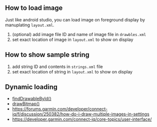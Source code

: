 ## How to load image

Just like android studio, you can load image on foreground display by manuplating `layout.xml`.  

1. (optional) add image file ID and name of image file in `drawbles.xml`
2. set exact location of image in `layout.xml` to show on display


## How to show sample string

1. add string ID and contents in `strings.xml` file
2. set exact location of string in `layout.xml` to show on display


## Dynamic loading
* [findDrawableById()](https://developer.garmin.com/connect-iq/api-docs/Toybox/WatchUi/View.html#findDrawableById-instance_function)
* [drawBitmap()](https://developer.garmin.com/connect-iq/api-docs/Toybox/Graphics/Dc.html#drawBitmap-instance_function)
* <https://forums.garmin.com/developer/connect-iq/f/discussion/250382/how-do-i-draw-multiple-images-in-settings>
* <https://developer.garmin.com/connect-iq/core-topics/user-interface/>